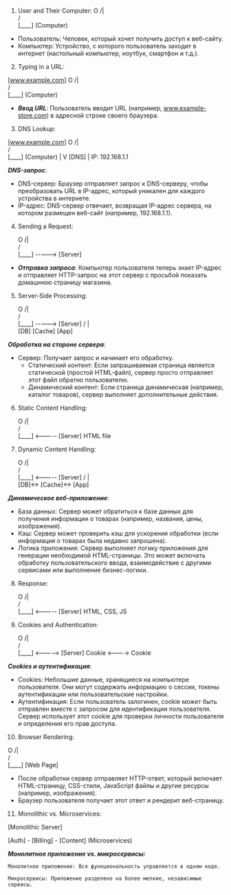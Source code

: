 1. User and Their Computer:
   O
  /|\
  / \
 [____]   (Computer)


- Пользователь: Человек, который хочет получить доступ к веб-сайту.
- Компьютер: Устройство, с которого пользователь заходит в интернет (настольный компьютер, ноутбук, смартфон и т.д.).

2. Typing in a URL:
   
 [www.example.com]
   O
  /|\
  / \
 [____]   (Computer)


- ***Ввод URL***: Пользователь вводит URL (например, www.example-store.com) в адресной строке своего браузера.

3. DNS Lookup:
   
 [www.example.com]
   O
  /|\
  / \
 [____]   (Computer)
    |
    V
  [DNS]
    |
   IP: 192.168.1.1


***DNS-запрос***:
- DNS-сервер: Браузер отправляет запрос к DNS-серверу, чтобы преобразовать URL в IP-адрес, который уникален для каждого устройства в интернете.
- IP-адрес: DNS-сервер отвечает, возвращая IP-адрес сервера, на котором размещен веб-сайт (например, 192.168.1.1).   

4. Sending a Request:
   
   O
  /|\
  / \
 [____] -----> [Server]

- ***Отправка запроса***: Компьютер пользователя теперь знает IP-адрес и отправляет HTTP-запрос на этот сервер с просьбой показать домашнюю страницу магазина.

5. Server-Side Processing:
   
   O
  /|\
  / \
 [____] -----> [Server]
                /  |  \
             [DB] [Cache] [App]


***Обработка на стороне сервера***:
- Сервер: Получает запрос и начинает его обработку.
   - Статический контент: Если запрашиваемая страница является статической (простой HTML-файл), сервер просто отправляет этот файл обратно пользователю.
   - Динамический контент: Если страница динамическая (например, каталог товаров), сервер выполняет дополнительные действия.

6. Static Content Handling:
 
   O
  /|\
  / \
 [____] <----- [Server]
      HTML file


7. Dynamic Content Handling:
 
   O
  /|\
  / \
 [____] <----- [Server]
                /  |  \
             [DB]<-> [Cache]<-> [App]
   

***Динамическое веб-приложение***:

- База данных: Сервер может обратиться к базе данных для получения информации о товарах (например, названия, цены, изображения).
- Кэш: Сервер может проверить кэш для ускорения обработки (если информация о товарах была недавно запрошена).
- Логика приложения: Сервер выполняет логику приложения для генерации необходимой HTML-страницы. Это может включать обработку пользовательского ввода, взаимодействие с другими сервисами или выполнение бизнес-логики.
  

8. Response:
   
   O
  /|\
  / \
 [____] <----- [Server]
              HTML, CSS, JS


9. Cookies and Authentication:
    
   O
  /|\
  / \
 [____] <-----> [Server]
  Cookie <----> Cookie

***Cookies и аутентификация***:
- Cookies: Небольшие данные, хранящиеся на компьютере пользователя. Они могут содержать информацию о сессии, токены аутентификации или пользовательские настройки.
- Аутентификация: Если пользователь залогинен, cookie может быть отправлен вместе с запросом для идентификации пользователя. Сервер использует этот cookie для проверки личности пользователя и определения его прав доступа.


10. Browser Rendering:
 
   O
  /|\
  / \
 [____]
 [Web Page]

- После обработки сервер отправляет HTTP-ответ, который включает HTML-страницу, CSS-стили, JavaScript файлы и другие ресурсы (например, изображения).
- Браузер пользователя получает этот ответ и рендерит веб-страницу.


11. Monolithic vs. Microservices:
    
[Monolithic Server]

[Auth] - [Billing] - [Content]
(Microservices)


***Монолитное приложение vs. микросервисы:***

    Монолитное приложение: Вся функциональность управляется в одном коде.

    Микросервисы: Приложение разделено на более мелкие, независимые сервисы.
 

